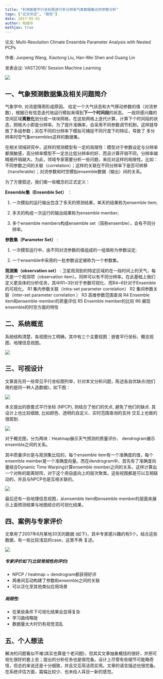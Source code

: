 ```yaml
---
title: "利用嵌套平行坐标图进行多分辨率气象数据集合的参数分析"
tags: ["论文评述", "报告"]
date: 2017-05-01
author: 陆俊华
mathjax: true
---
```


论文: Multi-Resolution Climate Ensemble Parameter Analysis with Nested PCPs

作者: Junpeng Wang, Xiaotong Liu, Han-Wei Shen and Guang Lin

发表会议: VAST2016/ Session Machine Learning

![](http://www.cad.zju.edu.cn/home/vagblog/wp-content/uploads/2017/05/systemoverview.png)

## 一、气象预测数据集及相关问题简介

气象学中, 对流是降雨形成原因。 给定一个大气状态和大气移动参数的值（对流参数），根据已有信息迭代地运行模拟来得到**下一个时间段**的状态。 一般将感兴趣的空间区域**离散化**划分成一块块网格，在这些网格上迭代计算，计算下个时间段的状态，网格大小即是分辨率。为了提升准确率，会采用不同参数调节机制，这样就导致了多组参数；另在不同的分辨率下模拟可捕捉不同尺度下的特征，导致了 多分辨率时空气象ensembles这样的数据集。

在相关领域研究中，这样的预测模型有一定的局限性：模型对于参数设定与分辨率都很敏感，高分辨率模型不一定总比低分辨率的好、而且计算开销不同，分辨率越精细开销越大。为此，领域专家需要分析一些问题，来应对这样的局限性。比如：不同参数之间的关联（correlation）；这样的关联在不同分辨率下是否可转移（transferable）；对流参数和时空模拟ensemble数据（输出）间的关系。

为了方便叙述，我们做一些概念的正式定义：

**Ensemble集（Ensemble Set）** ： 

1. 一次模拟的运行输出包含了多天的预测结果，单天的结果称为ensemble item; 

2. 多天的构成一次运行的输出结果称为ensemble member; 

3. 多个ensemble members构成ensemble set（简称ensemble），会有不同分辨率。

**参数集（Parameter Set）** :

1. 一次模型运行中，由不同对流参数的值组成的一组值称为参数设定; 

2. 一个ensemble中采用的一批参数设定被称为一个参数集。

**观测集（observation set）** : 
卫星观测到的特定区域的在一段时间上的天气，每天是一个观测项（observation item）。同样可以有不同分辨率。在此基础上我们定义更具体的分析任务，其中R1~3针对于参数可视化、而R4~6针对于Ensemble的可视化。
   R1 集内参数关联（intra-set parameter correlation）
   R2 集间参数关联（inter-set parameter correlation ）
   R3 高维参数范围查询
   R4  Ensemble item和ensemble member的质量评估
   R5  Ensemble member的比较
   R6 展现ensemble的时空方面的特性

## 二、系统概览

系统结构清楚，各视图分工明确，其中有三个主要视图：嵌套平行坐标、概览视图、地理信息视图。

![](http://www.cad.zju.edu.cn/home/vagblog/wp-content/uploads/2017/05/%E5%9B%BE%E7%89%871.png)

## 三、可视设计

文章首先将一些常见平行坐标图列举，针对本文分析问题，陈述各自优缺点(他们用的是同一种人造数据)，如下图：

![](http://www.cad.zju.edu.cn/home/vagblog/wp-content/uploads/2017/05/%E4%BC%98%E7%BC%BA%E7%82%B9.png)

本文提出的嵌套式平行坐标 (NPCP), 则结合了他们的优点, 避免了他们的缺点. 其设计上也比较细致, 比如颜色、透明的自定义、实时范围查询的支持 交互上也做的很周到.

![](http://www.cad.zju.edu.cn/home/vagblog/wp-content/uploads/2017/05/NPCP.png)

对于概览图，分为两块：Heatmap展示天气预测的质量评价、 dendrogram展示ensemble之间的关系。

其中质量评价是与观测集比较的，每个ensemble item有一个准确度的值，每个ensemble member是一个准确度向量。而在dendrogram中，首先有了准确度向量结合Dynamic Time Warping计算ensemble member之间的关系，这样计算出一个对称的距离矩阵，对于这个用自底向上的层次聚类。这些视图都是可以互相联动的，并且与NPCP也是互相关联的。

![](http://www.cad.zju.edu.cn/home/vagblog/wp-content/uploads/2017/05/gailantu.png)

最后还有一些地理信息视图，从ensemble item和ensemble member的层面来展示上面预测结果与地图结合的可视化结果。

## 四、案例与专家评价

文章用了2007年6月某地30天的数据 (如下)，其中专家感兴趣的有5个。结合这些数据，有一些比较浅显的case，这里不再 复述。

![](http://www.cad.zju.edu.cn/home/vagblog/wp-content/uploads/2017/05/case.png)

##### 专家评价如下(比较常规性的评价)

- NPCP / heatmap + dendrogram都获得好评
- 两者间互动构建了参数和ensemble之间的关联
- 可以泛化至其他类似应用场景

##### 局限性:

- 在某些条件下可视化结果会显得复杂
- 学习曲线略陡
- 数据量太大时仍有视觉混乱

## 五、个人想法

解决的问题看似不难(其实也算是个老问题)，但其实文章抽象概括的很好，并把可视化很好的套上去；提出的分析任务也是很完备。设计上尽管有些细节可能略奇怪，但总的来说还是十分细致，并且交互简洁而实用。文章的语言描述也很完备。在系统评估方面，篇幅比较少、也未给人耳目一新的感觉。